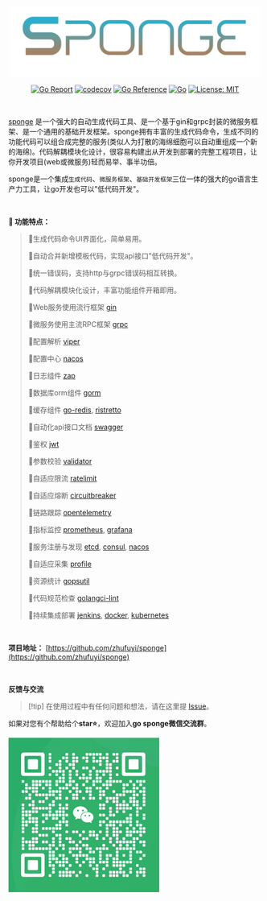 
<p align="center">
<img width="500px" src="https://raw.githubusercontent.com/zhufuyi/sponge_doc/main/assets/img/logo.png">
</p>

<div align=center>

[![Go Report](https://goreportcard.com/badge/github.com/zhufuyi/sponge)](https://goreportcard.com/report/github.com/zhufuyi/sponge)
[![codecov](https://codecov.io/gh/zhufuyi/sponge/branch/main/graph/badge.svg)](https://codecov.io/gh/zhufuyi/sponge)
[![Go Reference](https://pkg.go.dev/badge/github.com/zhufuyi/sponge.svg)](https://pkg.go.dev/github.com/zhufuyi/sponge)
[![Go](https://github.com/zhufuyi/sponge/workflows/Go/badge.svg?branch=main)](https://github.com/zhufuyi/sponge/actions)
[![License: MIT](https://img.shields.io/github/license/zhufuyi/sponge)](https://img.shields.io/github/license/zhufuyi/sponge)

</div>

<br>

[sponge](https://github.com/zhufuyi/sponge) 是一个强大的自动生成代码工具、是一个基于gin和grpc封装的微服务框架、是一个通用的基础开发框架。sponge拥有丰富的生成代码命令，生成不同的功能代码可以组合成完整的服务(类似人为打散的海绵细胞可以自动重组成一个新的海绵)。代码解耦模块化设计，很容易构建出从开发到部署的完整工程项目，让你开发项目(web或微服务)轻而易举、事半功倍。

sponge是一个集成`生成代码`、`微服务框架`、`基础开发框架`三位一体的强大的go语言生产力工具，让go开发也可以"低代码开发"。

<br>

**📖 功能特点：**

> 🔸生成代码命令UI界面化，简单易用。
> 
> 🔸自动合并新增模板代码，实现api接口"低代码开发"。
>
> 🔸统一错误码，支持http与grpc错误码相互转换。
>
> 🔸代码解耦模块化设计，丰富功能组件开箱即用。
>
> 🔸Web服务使用流行框架 [gin](https://github.com/gin-gonic/gin)
>
> 🔸微服务使用主流RPC框架 [grpc](https://github.com/grpc/grpc-go)
>
> 🔸配置解析 [viper](https://github.com/spf13/viper)
>
> 🔸配置中心 [nacos](https://github.com/alibaba/nacos)
>
> 🔸日志组件 [zap](https://go.uber.org/zap)
>
> 🔸数据库orm组件 [gorm](https://gorm.io/gorm)
>
> 🔸缓存组件 [go-redis](https://github.com/go-redis/redis), [ristretto](github.com/dgraph-io/ristretto)
>
> 🔸自动化api接口文档 [swagger](https://github.com/swaggo/swag)
>
> 🔸鉴权 [jwt](https://github.com/golang-jwt/jwt)
>
> 🔸参数校验 [validator](https://github.com/go-playground/validator)
>
> 🔸自适应限流 [ratelimit](pkg/shield/ratelimit)
>
> 🔸自适应熔断 [circuitbreaker](pkg/shield/circuitbreaker)
>
> 🔸链路跟踪 [opentelemetry](https://go.opentelemetry.io/otel)
>
> 🔸指标监控 [prometheus](https://github.com/prometheus/client_golang/prometheus), [grafana](https://github.com/grafana/grafana)
>
> 🔸服务注册与发现 [etcd](https://github.com/etcd-io/etcd), [consul](https://github.com/hashicorp/consul), [nacos](https://github.com/alibaba/)
>
> 🔸自适应采集 [profile](https://go.dev/blog/pprof)
>
> 🔸资源统计 [gopsutil](https://github.com/shirou/gopsutil)
>
> 🔸代码规范检查 [golangci-lint](https://github.com/golangci/golangci-lint)
>
> 🔸持续集成部署 [jenkins](https://github.com/jenkinsci/jenkins), [docker](https://www.docker.com/), [kubernetes](https://github.com/kubernetes/kubernetes)

<br>

**项目地址：** [https://github.com/zhufuyi/sponge](https://github.com/zhufuyi/sponge)

<br>

**反馈与交流**

> [!tip] 在使用过程中有任何问题和想法，请在这里提 [Issue](https://github.com/zhufuyi/sponge/issues)。

如果对您有个帮助给个**star⭐**，欢迎加入**go sponge微信交流群**。

<p>
<img width="300px" src="https://raw.githubusercontent.com/zhufuyi/sponge_doc/main/assets/img/wechat.jpg">
</p>
